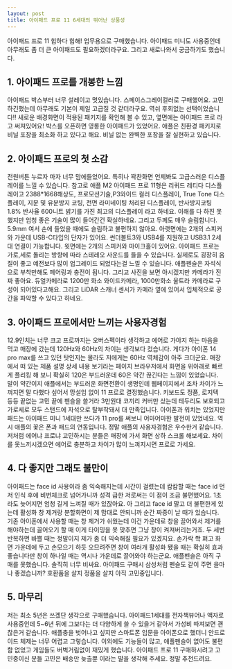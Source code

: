 ```yaml
---
layout: post
title: 아이패드 프로 11 6세대의 뛰어난 상품성
---
```


아이패드 프로 11 힙하다 힙해!
업무용으로 구매했습니다. 아이패드 미니도 사용중인데 아무래도 좀 더 큰 아이패드도 필요하겠더라구요.
그리고 새로나와서 궁금하기도 했습니다.


<h2>1. 아이패드 프로를 개봉한 느낌</h2>
아이패드 박스부터 너무 설레이고 멋있습니다.
스페이스그레이컬러로 구매했어요. 고민하긴했는데 아무래도 기본이 제일 고급질 것 같더라구요.
역쉬 후회없는 선택이었습니다!! 새로운 배경화면이 적용된 패키지를 확인해 볼 수 있고, 옆면에는 아이패드 프로 라고 써져있어요! 박스를 오픈하면 영롱한 아이패드가 있었어요.
애플은 친환경 패키지로 비닐 포장을 최소화 하고 있다고 해요.
비닐 없는 완벽한 포장을 잘 실현하고 있습니다.



<h2>2. 아이패드 프로의 첫 소감</h2>
전원버튼 누르자 마자 너무 맘에들었어요. 특히나 꽉찬화면 언제봐도 고급스러운 디스플레이를 느낄 수 있습니다.
참고로 애플 M2 아이패드 프로 11형은 리퀴드 레티다 디스플레이고 2388*1668해상도, 프로모션기술,P3와이드 컬러 디스플레이, True Tone 디스플레이, 지문 및 유분방지 코팅, 전면 라미네이팅 처리된 디스플레이, 반사방지코팅 1.8% 반사율 600니트 밝기를 가진 최고의 디스플레이 라고 하네요.
이해를 다 하진 못했지만 엄청 좋은 기술이 많이 들어간건 확실하네요.
그리고 두께도 매우 슬림합니다. 5.9mm 여서 손에 들었을 때에도 슬림하고 불편하지 않아요.
아랫면에는 2개의 스피커와 가운데 USB-C타입의 단자가 있어요.
썬더볼트3와 USB4를 지원하고 USB3.1 2세대 연결이 가능합니다. 윗면에는 2개의 스피커와 마이크홀이 있어요.
아이패드 프로는 가로,세로 돌리는 방향에 따라 스테레오 사운드를 들을 수 있습니다. 실제로도 굉장히 음질이 좋고 예전보다 많이 업그레이드 되었다는걸 느낄 수 있습니다.
애플펜슬은 자석식으로 부착만해도 페어링과 충전이 됩니다.
그리고 사진을 보면 아시겠지만 카메라가 진짜 좋아요.
듀얼카메라로 1200만 화소 와이드카메라, 1000만화소 울트라 카메라로 구성이 되어있다고해요. 그리고 LiDAR 스캐너 센서가 카메라 옆에 있어서 입체적으로 공간을 파악할 수 있다고 하네요.



<h2>3. 아이패드 프로에서만 느끼는 사용자경험</h2>
12.9인치는 너무 크고 프로까지는 오버스펙이라 생각하고 에어로 가야지 하는 마음을 먹고 매장에 갔는데 120Hz와 60Hz의 차이는 생각보다 컸습니다.
게다가 아이폰 14 pro max를 쓰고 있던 탓인지는 몰라도 저에게는 60Hz 역체감이 아주 크더군요.
매장에서 떠 있는 제품 설명 상세 내용 보기라는 페이지 브라우저에서 화면을 위아래로 빠르게 플리킹 해 보니 확실히 120은 부드러운데 60은 약간 끊긴다는 느낌이 있었습니다.
말이 약간이지 애플에서는 부드러운 화면전환이 생명인데 웹페이지에서 조차 차이가 느껴지면 말 다했다 싶어서 망설임 없이 11 프로로 결정했습니다.
키보드도 정품, 로지텍 등등 끝없는 고민 끝에 펜슬을 쓸거라 3만원대 코끼리 커버만 샀는데 테두리도 보호되고 가로세로 모두 스탠드에 자석으로 탈부착돼서 대 만족입니다.
아이폰과 워치는 있었지만 패드는 아이패드 미니 1세대만 쓰다가 11 pro를 써보니 어마어마한 발전이 있었네요.
역시 애플의 꽃은 폰과 패드의 연동입니다. 정말 애플의 사용자경험은 우수한거 같습니다. 
저처럼 에어냐 프로냐 고민하시는 분들은 매장에 가서 화면 상하 스크롤 해보세요.
차이를 못느끼시겠으면 에어로 충분하고 차이가 많이 느껴지시면 프로로 가세요.



<h2>4. 다 좋지만 그래도 불만이</h2>
아이패드는 face id 사용이라 좀 익숙해지는데 시간이 걸렸는데 캄캄할 때는 face id 먼저 인식 후에 비번체크로 넘어가니까 성격 급한 저로써는 이 점이 조금 불편했어요.
1초라도 늦어지면 엄청 길게 느껴질 때가 있잖아요.
아 그리고 face id 말고 더 불편한게 있는데 활성화 창 제거랑 분할화면이 제 맘대로 안되니까 순간 짜증이 날 때가 있습니다.
기존 아이폰에서 사용할 때는 창 제거가 쉬웠는데 이건 가운데로 창을 끌어와서 제거를 해야하는데 끌어오기 할 때 이게 타이밍을 못 맞추면 그냥 창이 켜져버리는거죠.
두 세번 반복하면 바쁠 때는 정말이지 제가 좀 더 익숙해질 필요가 있겠지요.
손가락 쫙 펴고 화면 가운데에 두고 손모으기 하듯 오므려주면 창이 여러개 활성화 됐을 때는 확실히 효과 좋습니다만 창이 하나일 때는 역시나 가운데로 끌어와야 하는군요.
애플펜슬은 아직 구매를 못했습니다.
솔직히 너무 비싸요. 아이패드 구매시 삼성처럼 펜슬도 같이 주면 을마나 좋겠습니까?
호환품을 살지 정품을 살지 아직 고민중입니다.



<h2>5. 마무리</h2>
저는 최소 5년은 쓰겠단 생각으로 구매했습니다.
아이패드1세대를 전자책뷰어나 액자로 사용중인데 5~6년 뒤에 그보다는 더 다양하게 쓸 수 있을거 같아서 가성비 따져보면 괜찮은거 같습니다.
애플충을 벗어나고 싶지만 스마트폰 입문을 아이폰으로 했더니 안드로이드 체제는 너무 어렵고 그렇습니다.
이외에도 기능들이 많고, 애플펜슬이 없어도 불편함 없었고 게임들도 버벅거림없이 재밌게 했습니다.
아이패드 프로 11 구매하시려고 고민중이신 분들 고민은 배송만 늦출뿐 이라는 말을 생각해 주세요.
정말 추천드려요.